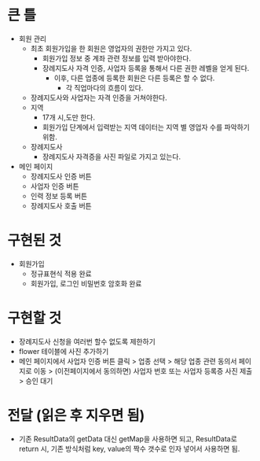 # 큰 틀
- 회원 관리
  - 최초 회원가입을 한 회원은 영업자의 권한만 가지고 있다.
    - 회원가입 정보 중 계좌 관련 정보를 입력 받아야한다.
    - 장례지도사 자격 인증, 사업자 등록을 통해서 다른 권한 레벨을 얻게 된다.
      - 이후, 다른 업종에 등록한 회원은 다른 등록은 할 수 없다.
        - 각 직업마다의 흐름이 있다.  
  - 장례지도사와 사업자는 자격 인증을 거쳐야한다.
  - 지역
    - 17개 시,도만 한다.
    - 회원가입 단계에서 입력받는 지역 데이터는 지역 별 영업자 수를 파악하기 위함.
  - 장례지도사
    - 장례지도사 자격증을 사진 파일로 가지고 있는다.
- 메인 페이지
  - 장례지도사 인증 버튼
  - 사업자 인증 버튼
  - 인력 정보 등록 버튼
  - 장례지도사 호출 버튼

# 구현된 것
- 회원가입
  - 정규표현식 적용 완료
  - 회원가입, 로그인 비밀번호 암호화 완료
# 구현할 것
- 장례지도사 신청을 여러번 할수 없도록 제한하기
- flower 테이블에 사진 추가하기
- 메인 페이지에서 사업자 인증 버튼 클릭 > 업종 선택 > 해당 업종 관련 동의서 페이지로 이동 > (이전페이지에서 동의하면) 사업자 번호 또는 사업자 등록증 사진 제출 > 승인 대기
# 전달 (읽은 후 지우면 됨)
- 기존 ResultData의 getData 대신 getMap을 사용하면 되고, ResultData로 return 시, 기존 방식처럼 key, value의 짝수 갯수로 인자 넣어서 사용하면 됨.


   
